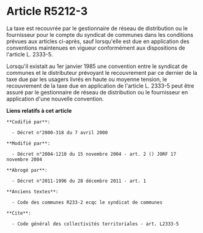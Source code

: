 # Article R5212-3

La taxe est recouvrée par le gestionnaire de réseau de distribution ou le fournisseur pour le compte du syndicat de communes
dans les conditions prévues aux articles ci-après, sauf lorsqu'elle est due en application des conventions maintenues en
vigueur conformément aux dispositions de l'article L. 2333-5.

Lorsqu'il existait au 1er janvier 1985 une convention entre le syndicat de communes et le distributeur prévoyant le
recouvrement par ce dernier de la taxe due par les usagers livrés en haute ou moyenne tension, le recouvrement de la taxe due
en application de l'article L. 2333-5 peut être assuré par le gestionnaire de réseau de distribution ou le fournisseur en
application d'une nouvelle convention.

**Liens relatifs à cet article**

	**Codifié par**:

	  - Décret n°2000-318 du 7 avril 2000

	**Modifié par**:

	  - Décret n°2004-1210 du 15 novembre 2004 - art. 2 () JORF 17 novembre 2004

	**Abrogé par**:

	  - Décret n°2011-1996 du 28 décembre 2011 - art. 1

	**Anciens textes**:

	  - Code des communes R233-2 ecqc le syndicat de communes

	**Cite**:

	  - Code général des collectivités territoriales - art. L2333-5

